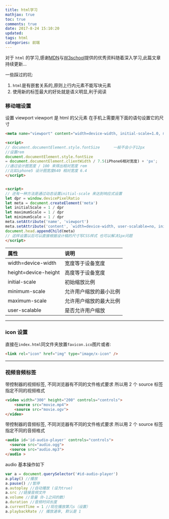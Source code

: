 ```yaml
---
title: html学习
mathjax: true
toc: true
comments: true
date: 2017-8-24 15:10:20
updated:
tags: html
categories: 前端
---
```


对于 `html` 的学习,感谢[MDN](https://developer.mozilla.org/zh-CN/docs/Web/HTML)与[W3school](http://www.w3school.com.cn/html/index.asp)提供的优秀资料随着深入学习,此篇文章持续更新...

<!-- more -->

一些踩过的坑:

1.  `html`是有嵌套关系的,原则上行内元素不能写块元素
2.  使用新的标签最大的好处就是语义明显,利于阅读

### 移动端设置

设置 viewport
viewport 是 html 的父元素
在手机上需要用下面的语句设置它的尺寸

```html
<meta name="viewport" content="width=device-width, initial-scale=1.0, maximum-scale=1.0, user-scalable=no">

<script>
// document.documentElement.style.fontSize      一般不会小于12px
//设置rem
document.documentElement.style.fontSize
= document.documentElement.clientWidth / 7.5(iPhone6相对宽度) + 'px';
//通过设计图宽度 / 100 来得出相对宽度 rem
//比如iphone5 设计图宽度640 相对宽度 6.4
</script>


<script>
// 还有一种方法是通过动态设置initial-scale 来达到响应式设置
let dpr = window.devicePixelRatio
let meta = document.createElement('meta')
let initialScale = 1 / dpr
let maximumScale = 1 / dpr
let minimumScale = 1 / dpr
meta.setAttribute('name', 'viewport')
meta.setAttribute('content', `width=device-width, user-scalable=no, initial-scale=${initialScale}, maximum-scale=${maximumScale}, minimum-scale=${minimumScale}`)
document.head.appendChild(meta)
// 这样设置以后可以直接根据设计稿的尺寸写CSS样式 也可以解决1px问题
</script>
```

| 属性                 | 说明                   |
| :------------------- | :--------------------- |
| width=device-width   | 宽度等于设备宽度       |
| height=device-height | 高度等于设备宽度       |
| initial-scale        | 初始缩放比例           |
| minimum-scale        | 允许用户缩放的最小比例 |
| maximum-scale        | 允许用户缩放的最大比例 |
| user-scalable        | 是否允许用户缩放       |

---

### icon 设置

直接在`index.html`同文件夹放置`favicon.ico`图片或者:

```html
<link rel="icon" href="img" type="image/x-icon" />
```

---

### 视频音频标签

带控制器的视频标签, 不同浏览器有不同的文件格式要求
所以用 2 个 source 标签指定不同的视频格式

```html
<video width="300" height="200" controls="controls">
    <source src="movie.mp4">
    <source src="movie.ogv">
</video>
```

带控制器的音频标签, 不同浏览器有不同的文件格式要求
所以用 2 个 source 标签指定不同的音频格式

```html
<audio id='id-audio-player' controls="controls">
  <source src="audio.ogg">
  <source src="audio.mp3">
</audio >
```

audio 基本操作如下

```javascript
var a = document.querySelector('#id-audio-player')
a.play() //播放
a.pause() //暂停
a.autoplay //自动播放 (设为true)
a.src //链接音频文件
a.volume //音量（0-1之间的数）
a.duration //音频时间长度
a.currentTime = 1 //现在播放第几s（设置）
a.playbackRate // 播放速率, 默认是 1
```
